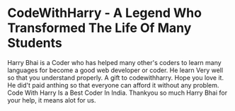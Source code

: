 # CodeWithHarry - A Legend Who Transformed The Life Of Many Students
Harry Bhai is a Coder who has helped many other's  coders to learn many languages for become a good web developer or coder.
He learn Very well so that you understand properly.
A gift to codewithharry. Hope you love it.
He did't paid anthing so that everyone can afford it without any problem.
Code With Harry Is a Best Coder In India.
Thankyou so much Harry Bhai for your help, it means alot for us.


